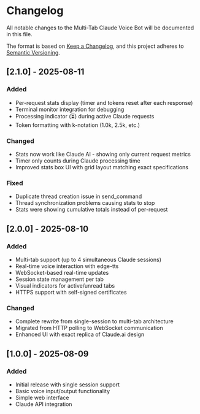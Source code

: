 # Changelog

All notable changes to the Multi-Tab Claude Voice Bot will be documented in this file.

The format is based on [Keep a Changelog](https://keepachangelog.com/en/1.0.0/),
and this project adheres to [Semantic Versioning](https://semver.org/spec/v2.0.0.html).

## [2.1.0] - 2025-08-11

### Added
- Per-request stats display (timer and tokens reset after each response)
- Terminal monitor integration for debugging
- Processing indicator (⏳) during active Claude requests
- Token formatting with k-notation (1.0k, 2.5k, etc.)

### Changed
- Stats now work like Claude AI - showing only current request metrics
- Timer only counts during Claude processing time
- Improved stats box UI with grid layout matching exact specifications

### Fixed
- Duplicate thread creation issue in send_command
- Thread synchronization problems causing stats to stop
- Stats were showing cumulative totals instead of per-request

## [2.0.0] - 2025-08-10

### Added
- Multi-tab support (up to 4 simultaneous Claude sessions)
- Real-time voice interaction with edge-tts
- WebSocket-based real-time updates
- Session state management per tab
- Visual indicators for active/unread tabs
- HTTPS support with self-signed certificates

### Changed
- Complete rewrite from single-session to multi-tab architecture
- Migrated from HTTP polling to WebSocket communication
- Enhanced UI with exact replica of Claude.ai design

## [1.0.0] - 2025-08-09

### Added
- Initial release with single session support
- Basic voice input/output functionality
- Simple web interface
- Claude API integration